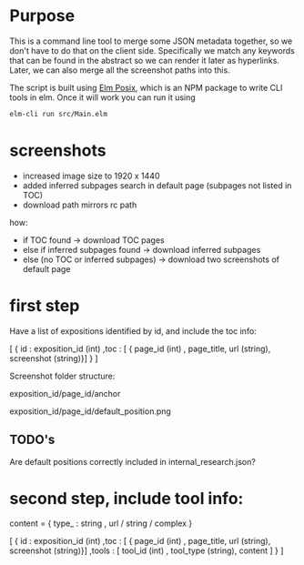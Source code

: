 
# Purpose

This is a command line tool to merge some JSON metadata together, so we don't have to do that on the client side.
Specifically we match any keywords that can be found in the abstract so we can render it later as hyperlinks.
Later, we can also merge all the screenshot paths into this.

The script is built using [Elm Posix](https://github.com/albertdahlin/elm-posixhttps://github.com/albertdahlin/elm-posix), which is an NPM package to write CLI tools in elm.
Once it will work you can run it using 

```bash
elm-cli run src/Main.elm
``` 


# screenshots 
- increased image size to 1920 x 1440
- added inferred subpages search in default page (subpages not listed in TOC)
- download path mirrors rc path

how:
- if TOC found -> download TOC pages
- else if inferred subpages found -> download inferred subpages
- else (no TOC or inferred subpages) -> download two screenshots of default page

# first step
Have a list of expositions identified by id, and include the toc info:

[
    {
        id : exposition_id (int)
        ,toc : [ { page_id (int) , page_title, url (string), screenshot (string)}]
    }
]

Screenshot folder structure:

exposition_id/page_id/anchor

exposition_id/page_id/default_position.png

## TODO's

Are default positions correctly included in internal_research.json?


# second step, include tool info:

content = {
    type_ : string
    , url / string / complex 
}

[
    {
        id : exposition_id (int)
        ,toc : [ { page_id (int) , page_title, url (string), screenshot (string)}]
        ,tools : [ tool_id (int) , tool_type (string), content  ]
    }
]

